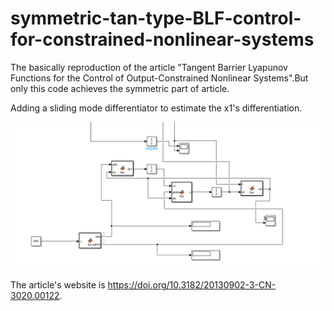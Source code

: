 # symmetric-tan-type-BLF-control-for-constrained-nonlinear-systems
The basically reproduction of the article "Tangent Barrier Lyapunov Functions for the Control of Output-Constrained Nonlinear Systems".But only this code
achieves the symmetric part of article.

Adding a sliding mode differentiator to estimate the x1's differentiation.

![sliding mode differentiator part](https://github.com/XernicRose/symmetric-tan-type-BLF-control-for-constrained-nonlinear-systems/blob/main/md_img_src/differentiator_part.png)

The article's website is https://doi.org/10.3182/20130902-3-CN-3020.00122.

